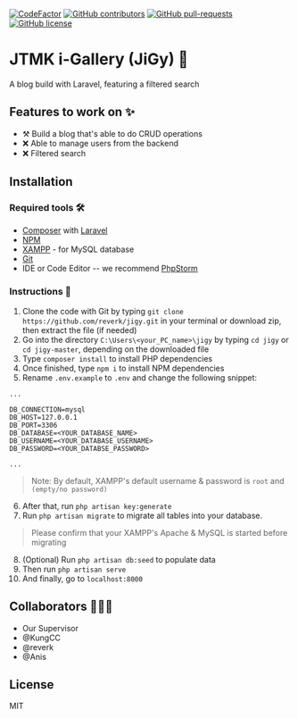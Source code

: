 [![CodeFactor](https://www.codefactor.io/repository/github/reverk/jigy/badge?s=847bf4cb63b064746b985ebb0f3685144aa1d43c)](https://www.codefactor.io/repository/github/reverk/jigy)
[![GitHub contributors](https://img.shields.io/github/contributors/Naereen/StrapDown.js.svg)](https://gitHub.com/reverk/jigy/graphs/contributors/)
[![GitHub pull-requests](https://img.shields.io/github/issues-pr/Naereen/StrapDown.js.svg)](https://gitHub.com/reverk/jigy/pull/)
[![GitHub license](https://img.shields.io/github/license/Naereen/StrapDown.js.svg)](https://github.com/reverk/jigy/blob/master/LICENSE)


# JTMK i-Gallery (JiGy) 📑

A blog build with Laravel, featuring a filtered search

## Features to work on ✨
- ⚒ Build a blog that's able to do CRUD operations
- ❌ Able to manage users from the backend
- ❌ Filtered search

## Installation
### **Required tools 🛠**
- [Composer](https://getcomposer.org/) with [Laravel](https://laravel.com/)
- [NPM](https://www.npmjs.com/get-npm)
- [XAMPP](https://www.apachefriends.org/index.html) - for MySQL database
- [Git](https://git-scm.com/)
- IDE or Code Editor -- we recommend [PhpStorm](https://www.jetbrains.com/phpstorm/)

### **Instructions 📜**
1. Clone the code with Git by typing `git clone https://github.com/reverk/jigy.git` in your terminal or download zip, then extract the file (if needed)
2. Go into the directory `C:\Users\<your_PC_name>\jigy` by typing `cd jigy` or `cd jigy-master`, depending on the downloaded file
3. Type `composer install` to install PHP dependencies
4. Once finished, type `npm i` to install NPM dependencies
5. Rename `.env.example` to `.env` and change the following snippet:
```
...

DB_CONNECTION=mysql
DB_HOST=127.0.0.1
DB_PORT=3306
DB_DATABASE=<YOUR_DATABASE_NAME>
DB_USERNAME=<YOUR_DATABASE_USERNAME>
DB_PASSWORD=<YOUR_DATABSE_PASSWORD>

...
```
> Note: By default, XAMPP's default username & password is `root` and `(empty/no password)`

6. After that, run `php artisan key:generate`
7. Run `php artisan migrate` to migrate all tables into your database. 
> Please confirm that your XAMPP's Apache & MySQL is started before migrating
8. (Optional) Run `php artisan db:seed` to populate data
9. Then run `php artisan serve`
10. And finally, go to `localhost:8000`

## Collaborators 👨🏻‍💻
- Our Supervisor
- @KungCC
- @reverk
- @Anis

## License
MIT
